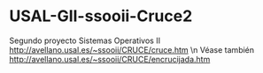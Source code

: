 # USAL-GII-ssooii-Cruce2
Segundo proyecto Sistemas Operativos II http://avellano.usal.es/~ssooii/CRUCE/cruce.htm \n 
Véase también http://avellano.usal.es/~ssooii/CRUCE/encrucijada.htm
